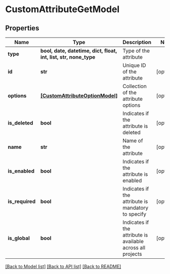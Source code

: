 # CustomAttributeGetModel


## Properties
Name | Type | Description | Notes
------------ | ------------- | ------------- | -------------
**type** | **bool, date, datetime, dict, float, int, list, str, none_type** | Type of the attribute | 
**id** | **str** | Unique ID of the attribute | [optional] 
**options** | [**[CustomAttributeOptionModel]**](CustomAttributeOptionModel.md) | Collection of the attribute options | [optional] 
**is_deleted** | **bool** | Indicates if the attribute is deleted | [optional] 
**name** | **str** | Name of the attribute | [optional] 
**is_enabled** | **bool** | Indicates if the attribute is enabled | [optional] 
**is_required** | **bool** | Indicates if the attribute is mandatory to specify | [optional] 
**is_global** | **bool** | Indicates if the attribute is available across all projects | [optional] 

[[Back to Model list]](../README.md#documentation-for-models) [[Back to API list]](../README.md#documentation-for-api-endpoints) [[Back to README]](../README.md)


